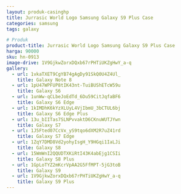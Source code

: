 ```yaml
---
layout: produk-casinghp
title: Jurrasic World Logo Samsung Galaxy S9 Plus Case
categories: samsung
tags: galaxy

# Produk
product-title: Jurrasic World Logo Samsung Galaxy S9 Plus Case
harga: 90000
sku: hn-0913
image-drive: 1V9GjkwZorxDQxb67rPHTiUKZgHwY_a-q
gallery:
  - url: 1vkaTXET9CgYB74gAgDy91SkQ0U4Z4Ul_
    title: Galaxy Note 8
  - url: 1pU47WPFUP8tIK43nt-TuiBUShETcW59u
    title: Galaxy S6
  - url: 1unWw-qCLbeJoEdTd_6Du59CitJqfaBF6
    title: Galaxy S6 Edge
  - url: 1kIMDhK6kYzXLUyL4VjIbmU_3bCTUL6bj
    title: Galaxy S6 Edge Plus
  - url: 13u_bIITas7SLNPvvaktD6CKnuWUTJYwn
    title: Galaxy S7
  - url: 1J5Fted07CcVx_yS9tqo6dXM2R7uZ41rd
    title: Galaxy S7 Edge
  - url: 1ZqY7DMD8Vd2yohyIsgH_Y9HGqi1IaLJi
    title: Galaxy S8
  - url: 15WmWnI2QQUDTXKiRtI43K4abEjg1CSIi
    title: Galaxy S8 Plus
  - url: 1GpLoTYZ2mKcrVpAA2G5FfMPT-5jG3toB
    title: Galaxy S9
  - url: 1V9GjkwZorxDQxb67rPHTiUKZgHwY_a-q
    title: Galaxy S9 Plus
---
```

